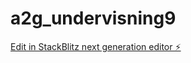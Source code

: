 # a2g_undervisning9

[Edit in StackBlitz next generation editor ⚡️](https://stackblitz.com/~/github.com/JulieKodehode/a2g_undervisning9)